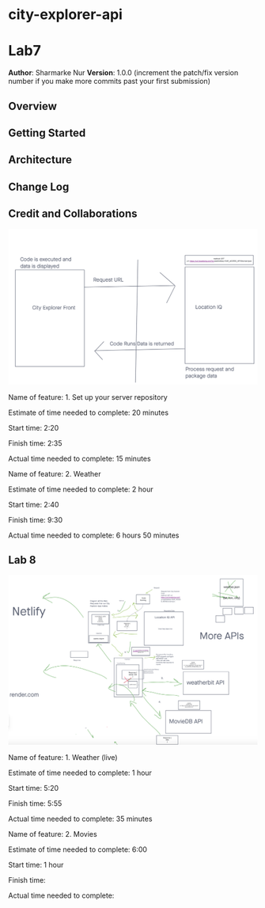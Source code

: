 # city-explorer-api

# Lab7

**Author**: Sharmarke Nur
**Version**: 1.0.0 (increment the patch/fix version number if you make more commits past your first submission)

## Overview
<!-- Provide a high level overview of what this application is and why you are building it, beyond the fact that it's an assignment for this class. (i.e. What's your problem domain?) -->

## Getting Started
<!-- What are the steps that a user must take in order to build this app on their own machine and get it running? -->

## Architecture
<!-- Provide a detailed description of the application design. What technologies (languages, libraries, etc) you're using, and any other relevant design information. -->

## Change Log
<!-- Use this area to document the iterative changes made to your application as each feature is successfully implemented. Use time stamps. Here's an example:

01-01-2001 4:59pm - Application now has a fully-functional express server, with a GET route for the location resource. -->

## Credit and Collaborations
<!-- Give credit (and a link) to other people or resources that helped you build this application. -->

![WRRC](wrrc2.png)

Name of feature: 1. Set up your server repository

Estimate of time needed to complete: 20 minutes

Start time: 2:20

Finish time: 2:35

Actual time needed to complete: 15 minutes

Name of feature: 2. Weather 

Estimate of time needed to complete: 2 hour

Start time: 2:40

Finish time: 9:30

Actual time needed to complete:  6 hours 50 minutes

## Lab 8

![Lab 8 WRRC](wrrc3.png)

Name of feature: 1. Weather (live)

Estimate of time needed to complete: 1 hour

Start time: 5:20

Finish time: 5:55

Actual time needed to complete: 35 minutes

Name of feature: 2. Movies

Estimate of time needed to complete: 6:00

Start time: 1 hour

Finish time: 

Actual time needed to complete: 
